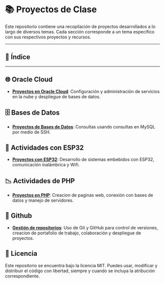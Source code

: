 # 📚 Proyectos de Clase

Este repositorio contiene una recopilación de proyectos desarrollados a lo largo de diversos temas. Cada sección corresponde a un tema específico con sus respectivos proyectos y recursos.

---

## 📌 Índice

---


## 🌐 Oracle Cloud

- **[Proyectos en Oracle Cloud](https://github.com/Akeno075/Proyectos-Clases/tree/main/Oracle%20Cloud)**: Configuración y administración de servicios en la nube y despliegue de bases de datos.

## 🗄️ Bases de Datos

- **[Proyectos de Bases de Datos](https://github.com/Akeno075/Proyectos-Clases/tree/main/Base%20de%20Datos)**: Consultas  usando consultas en MySQL por medio de SSH.

## 🔌 Actividades con ESP32

- **[Proyectos con ESP32](https://github.com/Akeno075/Proyectos-Clases/tree/main/Actividades%20con%20ESP32)**: Desarrollo de sistemas embebidos con ESP32, comunicación inalámbrica y Wifi.

## 📉 Actividades de PHP

- **[Proyectos en PHP](https://github.com/Akeno075/Proyectos-Clases/tree/main/Actividades%20de%20PHP)**: Creacion de paginas web, conexión con bases de datos y manejo de servidores.

## 🔎 Github

- **[Gestión de repositorios](https://github.com/Akeno075)**: Uso de Git y GitHub para control de versiones, creacion de portafolio de trabajo, colaboración y despliegue de proyectos.



## 📜 Licencia

Este repositorio se encuentra bajo la licencia MIT. Puedes usar, modificar y distribuir el código con libertad, siempre y cuando se incluya la atribución correspondiente.
